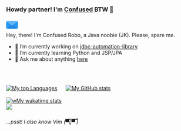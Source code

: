 ### Howdy partner! I'm [Confused](https://confusedrobo.github.io/idiosync-portfolio/) BTW 👋
<a href="mailto:noname.confused.biswas@gmail.com"><img src="email.png"></a>
<br />
Hey, there! I'm Confused Robo, a Java noobie (JK). Please, spare me.

- 🔭 I’m currently working on [jdbc-automation-library](https://github.com/ConfusedRobo/emotions-love-jdbcsql-automation)
- 🌱 I’m currently learning Python and JSP/JPA
- 💬 Ask me about anything [here](https://github.com/ConfusedRobo/ConfusedRobo/issues)

<br />
<br />

[![My top Languages](https://github-readme-stats.vercel.app/api/top-langs/?username=ConfusedRobo&show_icons=true&theme=radical)](https://github.com/ConfusedRobo/github-readme-stats)
&nbsp;&nbsp;&nbsp;&nbsp;
[![My GitHub stats](https://github-readme-stats.vercel.app/api?username=ConfusedRobo&show_icons=true&theme=radical)](https://github.com/ConfusedRobo/github-readme-stats)
<br/>
<br/>
[![wMy wakatime stats](https://github-readme-stats.vercel.app/api/wakatime?username=ConfusedRobo&show_icons=true&theme=radical)](https://github.com/ConfusedRobo/github-readme-stats)
<br/>
<img src="src=https://wakatime.com/share/@ConfusedRobo/7ed1255d-c1fb-475e-b3eb-3ceb056fb3ab.svg">
###### ...psst! I also know Vim (▀̿Ĺ̯▀̿ ̿)
